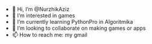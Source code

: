 - 👋 Hi, I’m @NurzhikAziz
- 👀 I’m interested in games
- 🌱 I’m currently learning PythonPro in Algoritmika
- 💞️ I’m looking to collaborate on making games or apps
- 📫 How to reach me: my gmail

<!---
NurzhikAziz/NurzhikAziz is a ✨ special ✨ repository because its `README.md` (this file) appears on your GitHub profile.
You can click the Preview link to take a look at your changes.
--->
